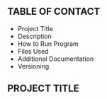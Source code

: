 TABLE OF CONTACT
-----
- Project Title 
- Description 
- How to Run Program 
- Files Used 
- Additional Documentation 
- Versioning

PROJECT TITLE
-----
